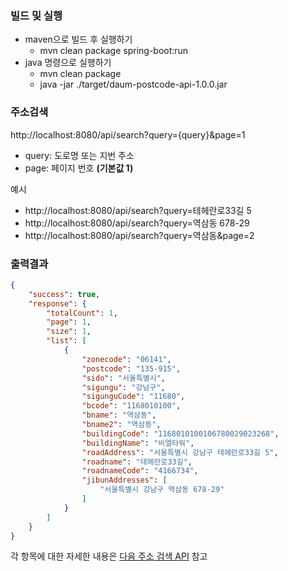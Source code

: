 ###  빌드 및 실행
* maven으로 빌드 후 실행하기
  * mvn clean package spring-boot:run
* java 명령으로 실행하기
  * mvn clean package
  * java -jar ./target/daum-postcode-api-1.0.0.jar

### 주소검색
http://localhost:8080/api/search?query={query}&page=1

* query: 도로명 또는 지번 주소
* page: 페이지 번호 **(기본값 1)**

예시
* http://localhost:8080/api/search?query=테헤란로33길 5
* http://localhost:8080/api/search?query=역삼동 678-29
* http://localhost:8080/api/search?query=역삼동&page=2


### 출력결과

```json
{
    "success": true,
    "response": {
        "totalCount": 1,
        "page": 1,
        "size": 1,
        "list": [
            {
                "zonecode": "06141",
                "postcode": "135-915",
                "sido": "서울특별시",
                "sigungu": "강남구",
                "sigunguCode": "11680",
                "bcode": "1168010100",
                "bname": "역삼동",
                "bname2": "역삼동",
                "buildingCode": "1168010100106780029023268",
                "buildingName": "비엘타워",
                "roadAddress": "서울특별시 강남구 테헤란로33길 5",
                "roadname": "테헤란로33길",
                "roadnameCode": "4166734",
                "jibunAddresses": [
                    "서울특별시 강남구 역삼동 678-29"
                ]
            }
        ]
    }
}
```

각 항목에 대한 자세한 내용은 [다음 주소 검색 API](http://postcode.map.daum.net/guide) 참고

